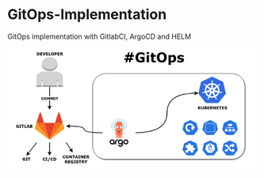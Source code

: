 # GitOps-Implementation
GitOps implementation with  GitlabCI, ArgoCD and HELM

![plot](./GitOps.png)
